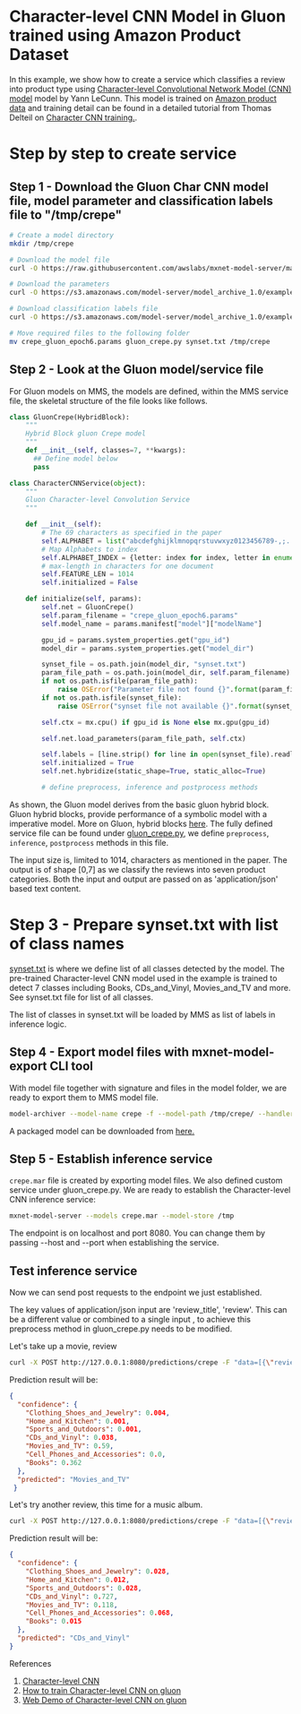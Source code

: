 # Character-level CNN Model in Gluon trained using Amazon Product Dataset

In this example, we show how to create a service which classifies a review into product type using [Character-level Convolutional Network Model (CNN) model](https://papers.nips.cc/paper/5782-character-level-convolutional-networks-for-text-classification.pdf) model by Yann LeCunn. This model is trained on [Amazon product data](http://jmcauley.ucsd.edu/data/amazon/) and training detail can be found in a detailed tutorial from Thomas Delteil on [Character CNN training.](https://github.com/ThomasDelteil/CNN_NLP_MXNet).


# Step by step to create service

## Step 1 - Download the Gluon Char CNN model file, model parameter and classification labels file to "/tmp/crepe"

```bash
# Create a model directory
mkdir /tmp/crepe

# Download the model file
curl -O https://raw.githubusercontent.com/awslabs/mxnet-model-server/master/examples/gluon_character_cnn/gluon_crepe.py

# Download the parameters
curl -O https://s3.amazonaws.com/model-server/model_archive_1.0/examples/mms-char-cnn-files/crepe_gluon_epoch6.params

# Download classification labels file
curl -O https://s3.amazonaws.com/model-server/model_archive_1.0/examples/mms-char-cnn-files/synset.txt

# Move required files to the following folder
mv crepe_gluon_epoch6.params gluon_crepe.py synset.txt /tmp/crepe
```

## Step 2 - Look at the Gluon model/service  file

For Gluon models on MMS, the models are defined, within the MMS service file, the skeletal structure of the file looks like follows.

```python
class GluonCrepe(HybridBlock):
    """
    Hybrid Block gluon Crepe model
    """
    def __init__(self, classes=7, **kwargs):
      ## Define model below
      pass

class CharacterCNNService(object):
    """
    Gluon Character-level Convolution Service
    """

    def __init__(self):
        # The 69 characters as specified in the paper
        self.ALPHABET = list("abcdefghijklmnopqrstuvwxyz0123456789-,;.!?:'\"/\\|_@#$%^&*~`+ =<>()[]{}")
        # Map Alphabets to index
        self.ALPHABET_INDEX = {letter: index for index, letter in enumerate(self.ALPHABET)}
        # max-length in characters for one document
        self.FEATURE_LEN = 1014
        self.initialized = False

    def initialize(self, params):
        self.net = GluonCrepe()
        self.param_filename = "crepe_gluon_epoch6.params"
        self.model_name = params.manifest["model"]["modelName"]

        gpu_id = params.system_properties.get("gpu_id")
        model_dir = params.system_properties.get("model_dir")

        synset_file = os.path.join(model_dir, "synset.txt")
        param_file_path = os.path.join(model_dir, self.param_filename)
        if not os.path.isfile(param_file_path):
            raise OSError("Parameter file not found {}".format(param_file_path))
        if not os.path.isfile(synset_file):
            raise OSError("synset file not available {}".format(synset_file))

        self.ctx = mx.cpu() if gpu_id is None else mx.gpu(gpu_id)

        self.net.load_parameters(param_file_path, self.ctx)

        self.labels = [line.strip() for line in open(synset_file).readlines()]
        self.initialized = True
        self.net.hybridize(static_shape=True, static_alloc=True)

        # define preprocess, inference and postprocess methods
```

As shown, the Gluon model derives from the basic gluon hybrid block. Gluon hybrid blocks, provide performance of a symbolic model with a imperative model. More on Gluon, hybrid blocks [here](https://gluon.mxnet.io/chapter07_distributed-learning/hybridize.html).
The fully defined service file can be found under [gluon_crepe.py](gluon_crepe.py), we define `preprocess`, `inference`, `postprocess` methods in this file.

The input size is, limited to 1014, characters as mentioned in the paper. The output is of shape [0,7] as we classify the reviews into seven product categories. Both the input and output are passed on as 'application/json' based text content.

# Step 3 - Prepare synset.txt with list of class names

[synset.txt](synset.txt) is where we define list of all classes detected by the model. The pre-trained Character-level CNN model used in the example is trained to detect 7 classes including Books, CDs_and_Vinyl, Movies_and_TV and more. See synset.txt file for list of all classes.

The list of classes in synset.txt will be loaded by MMS as list of labels in inference logic.


## Step 4 - Export model files with mxnet-model-export CLI tool

With model file together with signature and  files in the model folder, we are ready to export them to MMS model file.

```bash
model-archiver --model-name crepe -f --model-path /tmp/crepe/ --handler gluon_crepe:crepe_inference --runtime python --export-path /tmp
```

A packaged model can be downloaded from [here.](https://s3.amazonaws.com/model-server/model_archive_1.0/examples/mms-char-cnn-files/crepe.mar)

## Step 5 - Establish inference service

`crepe.mar` file is created by exporting model files. We also defined custom service under gluon_crepe.py. We are ready to establish the Character-level CNN inference service:

```bash
mxnet-model-server --models crepe.mar --model-store /tmp
```

The endpoint is on localhost and port 8080. You can change them by passing --host and --port when establishing the service.

## Test inference service

Now we can send post requests to the endpoint we just established.


The key values of application/json input are 'review_title', 'review'. This can be a different value or combined to a single input , to achieve this preprocess method in gluon_crepe.py needs to be modified.

Let's take up a movie, review

```bash
curl -X POST http://127.0.0.1:8080/predictions/crepe -F "data=[{\"review_title\":\"Inception is the best\",\"review\": \"great direction and story\"}]"
```
Prediction result will be:

```json
{
  "confidence": {
    "Clothing_Shoes_and_Jewelry": 0.004,
    "Home_and_Kitchen": 0.001,
    "Sports_and_Outdoors": 0.001,
    "CDs_and_Vinyl": 0.038,
    "Movies_and_TV": 0.59,
    "Cell_Phones_and_Accessories": 0.0,
    "Books": 0.362
  },
  "predicted": "Movies_and_TV"
 }
```

Let's try another review, this time for a music album.

```bash
curl -X POST http://127.0.0.1:8080/predictions/crepe -F "data=[{\"review_title\":\"fantastic quality\",\"review\": \"quality sound playback\"}]"
```

Prediction result will be:

```json
{
  "confidence": {
    "Clothing_Shoes_and_Jewelry": 0.028,
    "Home_and_Kitchen": 0.012,
    "Sports_and_Outdoors": 0.028,
    "CDs_and_Vinyl": 0.727,
    "Movies_and_TV": 0.118,
    "Cell_Phones_and_Accessories": 0.068,
    "Books": 0.015
  },
  "predicted": "CDs_and_Vinyl"
}
```

References
1. [Character-level CNN](https://papers.nips.cc/paper/5782-character-level-convolutional-networks-for-text-classification.pdf)
2. [How to train Character-level CNN on gluon](https://github.com/ThomasDelteil/TextClassificationCNNs_MXNet)
3. [Web Demo of Character-level CNN on gluon](https://thomasdelteil.github.io/TextClassificationCNNs_MXNet/)
